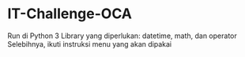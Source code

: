 # IT-Challenge-OCA
Run di Python 3
Library yang diperlukan: datetime, math, dan operator
Selebihnya, ikuti instruksi menu yang akan dipakai
